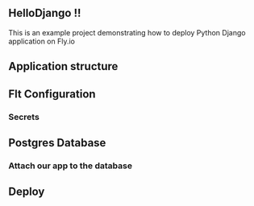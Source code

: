 ## HelloDjango !!

This is an example project demonstrating how to deploy Python Django application on Fly.io

## Application structure

## Flt Configuration

### Secrets

## Postgres Database

### Attach our app to the database

## Deploy